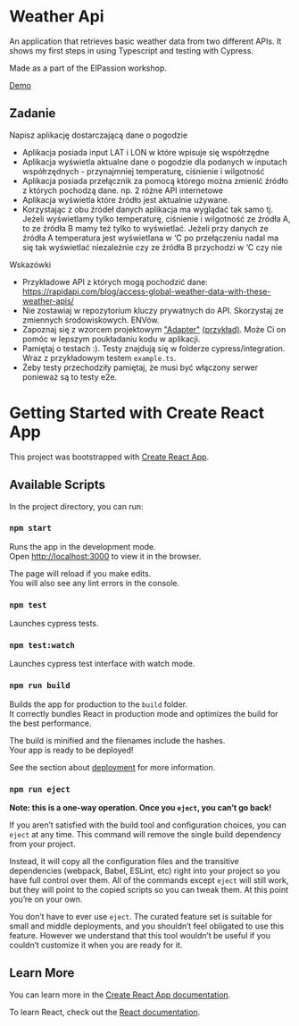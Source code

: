 # Weather Api
An application that retrieves basic weather data from two different APIs. It shows my first steps in using Typescript and testing with Cypress.

Made as a part of the ElPassion workshop.

[Demo](https://paulgrym.github.io/weather-website/)

## Zadanie

Napisz aplikację dostarczającą dane o pogodzie

- Aplikacja posiada input LAT i LON w które wpisuje się współrzędne
- Aplikacja wyświetla aktualne dane o pogodzie dla podanych w inputach współrzędnych - przynajmniej temperaturę, ciśnienie i wilgotność
- Aplikacja posiada przełącznik za pomocą którego można zmienić źródło z których pochodzą dane. np. 2 różne API internetowe
- Aplikacja wyświetla które źródło jest aktualnie używane.
- Korzystając z obu źródeł danych aplikacja ma wyglądać tak samo tj. Jeżeli wyświetlamy tylko temperaturę, ciśnienie i wilgotność ze źródła A, to ze źródła B mamy też tylko to wyświetlać. Jeżeli przy danych ze źródła A temperatura jest wyświetlana w ‘C po przełączeniu nadal ma się tak wyświetlać niezależnie czy ze źródła B przychodzi w ‘C czy nie

Wskazówki

- Przykładowe API z których mogą pochodzić dane: https://rapidapi.com/blog/access-global-weather-data-with-these-weather-apis/
- Nie zostawiaj w repozytorium kluczy prywatnych do API. Skorzystaj ze zmiennych środowiskowych. ENVów.
- Zapoznaj się z wzorcem projektowym ["Adapter"](https://refactoring.guru/pl/design-patterns/adapter) [(przykład)](https://refactoring.guru/pl/design-patterns/adapter/typescript/example). Może Ci on pomóc w lepszym poukładaniu kodu w aplikacji.
- Pamiętaj o testach :). Testy znajdują się w folderze cypress/integration. Wraz z przykładowym testem `example.ts`.
- Żeby testy przechodziły pamiętaj, że musi być włączony serwer ponieważ są to testy e2e.

# Getting Started with Create React App

This project was bootstrapped with [Create React App](https://github.com/facebook/create-react-app).

## Available Scripts

In the project directory, you can run:

### `npm start`

Runs the app in the development mode.\
Open [http://localhost:3000](http://localhost:3000) to view it in the browser.

The page will reload if you make edits.\
You will also see any lint errors in the console.

### `npm test`

Launches cypress tests.

### `npm test:watch`

Launches cypress test interface with watch mode.

### `npm run build`

Builds the app for production to the `build` folder.\
It correctly bundles React in production mode and optimizes the build for the best performance.

The build is minified and the filenames include the hashes.\
Your app is ready to be deployed!

See the section about [deployment](https://facebook.github.io/create-react-app/docs/deployment) for more information.

### `npm run eject`

**Note: this is a one-way operation. Once you `eject`, you can’t go back!**

If you aren’t satisfied with the build tool and configuration choices, you can `eject` at any time. This command will remove the single build dependency from your project.

Instead, it will copy all the configuration files and the transitive dependencies (webpack, Babel, ESLint, etc) right into your project so you have full control over them. All of the commands except `eject` will still work, but they will point to the copied scripts so you can tweak them. At this point you’re on your own.

You don’t have to ever use `eject`. The curated feature set is suitable for small and middle deployments, and you shouldn’t feel obligated to use this feature. However we understand that this tool wouldn’t be useful if you couldn’t customize it when you are ready for it.

## Learn More

You can learn more in the [Create React App documentation](https://facebook.github.io/create-react-app/docs/getting-started).

To learn React, check out the [React documentation](https://reactjs.org/).
